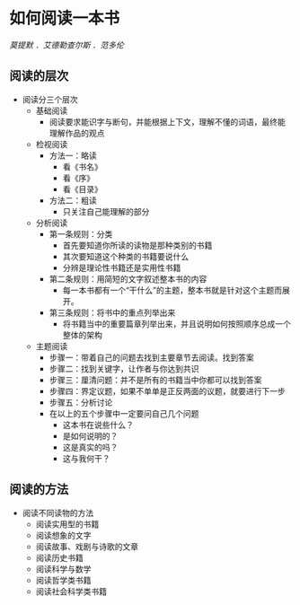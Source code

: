 # 如何阅读一本书

*莫提默 ．艾德勒查尔斯 ．范多伦*

## 阅读的层次

- 阅读分三个层次
	- 基础阅读
		- 阅读要求能识字与断句，并能根据上下文，理解不懂的词语，最终能理解作品的观点
	- 检视阅读
		- 方法一：略读
			- 看《书名》
			- 看《序》
			- 看《目录》
		- 方法二：粗读
			- 只关注自己能理解的部分
	- 分析阅读
		- 第一条规则：分类
			- 首先要知道你所读的读物是那种类别的书籍
			- 其次要知道这个种类的书籍要说什么
			- 分辨是理论性书籍还是实用性书籍
		- 第二条规则：用简短的文字叙述整本书的内容
			- 每一本书都有一个“干什么”的主题，整本书就是针对这个主题而展开。
		- 第三条规则：将书中的重点列举出来
			- 将书籍当中的重要篇章列举出来，并且说明如何按照顺序总成一个整体的架构
	- 主题阅读
		- 步骤一：带着自己的问题去找到主要章节去阅读。找到答案
		- 步骤二：找到关键字，让作者与你达到共识
		- 步骤三：厘清问题：并不是所有的书籍当中你都可以找到答案
		- 步骤四：界定议题，如果不单单是正反两面的议题，就要进行下一步
		- 步骤五：分析讨论
		- 在以上的五个步骤中一定要问自己几个问题
			- 这本书在说些什么？
			- 是如何说明的？
			- 这是真实的吗？
			- 这与我何干？

## 阅读的方法

- 阅读不同读物的方法
	- 阅读实用型的书籍
	- 阅读想象的文字
	- 阅读故事、戏剧与诗歌的文章
	- 阅读历史书籍
	- 阅读科学与数学
	- 阅读哲学类书籍
	- 阅读社会科学类书籍
